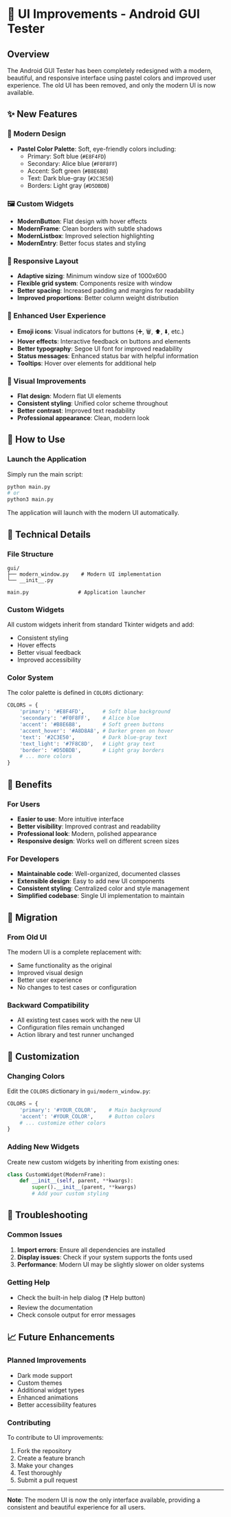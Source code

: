 # 🎨 UI Improvements - Android GUI Tester

## Overview
The Android GUI Tester has been completely redesigned with a modern, beautiful, and responsive interface using pastel colors and improved user experience. The old UI has been removed, and only the modern UI is now available.

## ✨ New Features

### 🎨 Modern Design
- **Pastel Color Palette**: Soft, eye-friendly colors including:
  - Primary: Soft blue (`#E8F4FD`)
  - Secondary: Alice blue (`#F0F8FF`)
  - Accent: Soft green (`#B8E6B8`)
  - Text: Dark blue-gray (`#2C3E50`)
  - Borders: Light gray (`#D5DBDB`)

### 🖼️ Custom Widgets
- **ModernButton**: Flat design with hover effects
- **ModernFrame**: Clean borders with subtle shadows
- **ModernListbox**: Improved selection highlighting
- **ModernEntry**: Better focus states and styling

### 📱 Responsive Layout
- **Adaptive sizing**: Minimum window size of 1000x600
- **Flexible grid system**: Components resize with window
- **Better spacing**: Increased padding and margins for readability
- **Improved proportions**: Better column weight distribution

### 🎯 Enhanced User Experience
- **Emoji icons**: Visual indicators for buttons (➕, 🗑️, ⬆️, ⬇️, etc.)
- **Hover effects**: Interactive feedback on buttons and elements
- **Better typography**: Segoe UI font for improved readability
- **Status messages**: Enhanced status bar with helpful information
- **Tooltips**: Hover over elements for additional help

### 🎨 Visual Improvements
- **Flat design**: Modern flat UI elements
- **Consistent styling**: Unified color scheme throughout
- **Better contrast**: Improved text readability
- **Professional appearance**: Clean, modern look

## 🚀 How to Use

### Launch the Application
Simply run the main script:
```bash
python main.py
# or
python3 main.py
```

The application will launch with the modern UI automatically.

## 🔧 Technical Details

### File Structure
```
gui/
├── modern_window.py    # Modern UI implementation
└── __init__.py

main.py                # Application launcher
```

### Custom Widgets
All custom widgets inherit from standard Tkinter widgets and add:
- Consistent styling
- Hover effects
- Better visual feedback
- Improved accessibility

### Color System
The color palette is defined in `COLORS` dictionary:
```python
COLORS = {
    'primary': '#E8F4FD',      # Soft blue background
    'secondary': '#F0F8FF',    # Alice blue
    'accent': '#B8E6B8',       # Soft green buttons
    'accent_hover': '#A8D8A8', # Darker green on hover
    'text': '#2C3E50',         # Dark blue-gray text
    'text_light': '#7F8C8D',   # Light gray text
    'border': '#D5DBDB',       # Light gray borders
    # ... more colors
}
```

## 🎯 Benefits

### For Users
- **Easier to use**: More intuitive interface
- **Better visibility**: Improved contrast and readability
- **Professional look**: Modern, polished appearance
- **Responsive design**: Works well on different screen sizes

### For Developers
- **Maintainable code**: Well-organized, documented classes
- **Extensible design**: Easy to add new UI components
- **Consistent styling**: Centralized color and style management
- **Simplified codebase**: Single UI implementation to maintain

## 🔄 Migration

### From Old UI
The modern UI is a complete replacement with:
- Same functionality as the original
- Improved visual design
- Better user experience
- No changes to test cases or configuration

### Backward Compatibility
- All existing test cases work with the new UI
- Configuration files remain unchanged
- Action library and test runner unchanged

## 🎨 Customization

### Changing Colors
Edit the `COLORS` dictionary in `gui/modern_window.py`:
```python
COLORS = {
    'primary': '#YOUR_COLOR',    # Main background
    'accent': '#YOUR_COLOR',     # Button colors
    # ... customize other colors
}
```

### Adding New Widgets
Create new custom widgets by inheriting from existing ones:
```python
class CustomWidget(ModernFrame):
    def __init__(self, parent, **kwargs):
        super().__init__(parent, **kwargs)
        # Add your custom styling
```

## 🐛 Troubleshooting

### Common Issues
1. **Import errors**: Ensure all dependencies are installed
2. **Display issues**: Check if your system supports the fonts used
3. **Performance**: Modern UI may be slightly slower on older systems

### Getting Help
- Check the built-in help dialog (❓ Help button)
- Review the documentation
- Check console output for error messages

## 📈 Future Enhancements

### Planned Improvements
- Dark mode support
- Custom themes
- Additional widget types
- Enhanced animations
- Better accessibility features

### Contributing
To contribute to UI improvements:
1. Fork the repository
2. Create a feature branch
3. Make your changes
4. Test thoroughly
5. Submit a pull request

---

**Note**: The modern UI is now the only interface available, providing a consistent and beautiful experience for all users.
